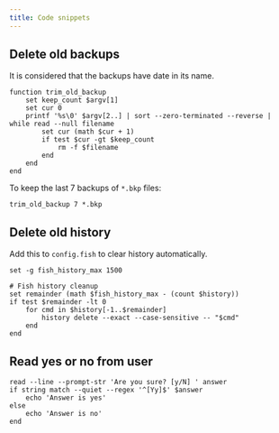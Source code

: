 ```yaml
---
title: Code snippets
---
```


## Delete old backups

It is considered that the backups have date in its name.

```fish
function trim_old_backup
    set keep_count $argv[1]
    set cur 0
    printf '%s\0' $argv[2..] | sort --zero-terminated --reverse | while read --null filename
        set cur (math $cur + 1)
        if test $cur -gt $keep_count
            rm -f $filename
        end
    end
end
```

To keep the last 7 backups of `*.bkp` files:

```fish
trim_old_backup 7 *.bkp
```

## Delete old history

Add this to `config.fish` to clear history automatically.

```fish
set -g fish_history_max 1500

# Fish history cleanup
set remainder (math $fish_history_max - (count $history))
if test $remainder -lt 0
    for cmd in $history[-1..$remainder]
        history delete --exact --case-sensitive -- "$cmd"
    end
end
```

## Read yes or no from user

```fish
read --line --prompt-str 'Are you sure? [y/N] ' answer
if string match --quiet --regex '^[Yy]$' $answer
    echo 'Answer is yes'
else
    echo 'Answer is no'
end
```
